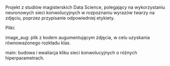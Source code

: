 Projekt z studiów magisterskich Data Science, polegający na wykorzystaniu neuronowych sieci konwolucyjnych w rozpoznaniu wyrazów twarzy na zdjęciu, poprzez przypisanie odpowiedniej etykiety.

Pliki:

image_aug: plik z kodem augumentującym zdjęcia, w celu uzyskania równoważonego rozkładu klas.

main: budowa i ewaliacja kliku sieci konwolucyjnych o różnych hiperparametrach.
